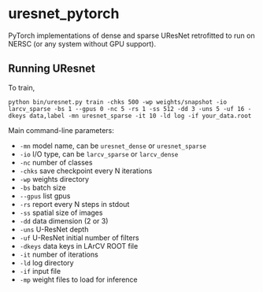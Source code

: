 # uresnet_pytorch
PyTorch implementations of dense and sparse UResNet retrofitted to run on NERSC (or any system without GPU support).

## Running UResnet

To train,

```
python bin/uresnet.py train -chks 500 -wp weights/snapshot -io larcv_sparse -bs 1 --gpus 0 -nc 5 -rs 1 -ss 512 -dd 3 -uns 5 -uf 16 -dkeys data,label -mn uresnet_sparse -it 10 -ld log -if your_data.root
```

Main command-line parameters:
* `-mn` model name, can be `uresnet_dense` or `uresnet_sparse`
* `-io` I/O type, can be `larcv_sparse` or `larcv_dense`
* `-nc` number of classes
* `-chks` save checkpoint every N iterations
* `-wp` weights directory
* `-bs` batch size
* `--gpus` list gpus
* `-rs` report every N steps in stdout
* `-ss` spatial size of images
* `-dd` data dimension (2 or 3)
* `-uns` U-ResNet depth
* `-uf` U-ResNet initial number of filters
* `-dkeys` data keys in LArCV ROOT file
* `-it` number of iterations
* `-ld` log directory
* `-if` input file
* `-mp` weight files to load for inference
